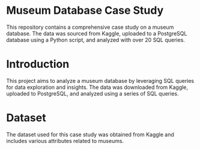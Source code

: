 # Museum Database Case Study

This repository contains a comprehensive case study on a museum database. The data was sourced from Kaggle, uploaded to a PostgreSQL database using a Python script, and analyzed with over 20 SQL queries.
# Introduction
This project aims to analyze a museum database by leveraging SQL queries for data exploration and insights. The data was downloaded from Kaggle, uploaded to PostgreSQL, and analyzed using a series of SQL queries.

# Dataset
The dataset used for this case study was obtained from Kaggle and includes various attributes related to museums.
